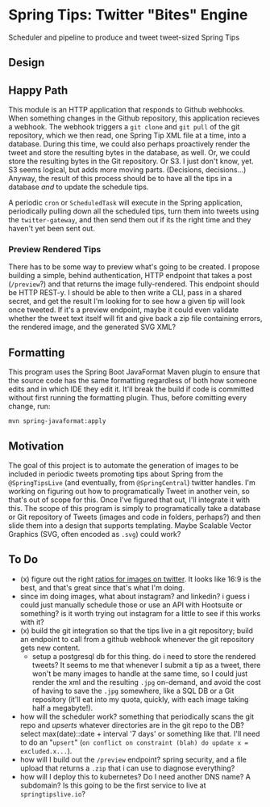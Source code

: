 #  Spring Tips: Twitter "Bites" Engine 

Scheduler and pipeline to produce and tweet tweet-sized Spring Tips 

## Design

## Happy Path 
This module is an HTTP application that responds to Github webhooks. When something changes in the Github repository, this application recieves a 
webhook. The webhook triggers a `git clone` and `git pull` of the git repository, which we then read, one Spring Tip XML file at a time, into a database. During this time, we could also perhaps proactively render the tweet and store the resulting bytes in the database, as well. Or, we could store the resulting bytes in the Git repository. Or S3. I just don't know, yet. S3 seems logical, but adds more moving parts. (Decisions, decisions...) Anyway, the result of this process should be to have all the tips in a database _and_ to update the schedule tips. 

A periodic `cron` or `ScheduledTask` will execute in the Spring application, periodically pulling down all the scheduled tips, turn them into tweets using the `twitter-gateway`, and then send them out if its the right time and they haven't yet been sent out.

### Preview Rendered Tips 
There has to be some way to preview what's going to be created. I propose building a simple, behind authentication, HTTP endpoint that takes a post (`/preview`?) and that returns the image fully-rendered. This endpoint should be HTTP REST-y. I should be able to then write a CLI, pass in a shared secret, and get the result I'm looking for to see how a given tip will look once tweeted. If it's a preview endpoint, maybe it could even validate whether the tweet text itself will fit and give back a zip file containing errors, the rendered image, and the generated SVG XML?


## Formatting 
This program uses the Spring Boot JavaFormat Maven plugin to ensure that the source code has the same formatting regardless of both how someone edits and in which IDE they edit it. It'll break the build if code is committed without first running the formatting plugin. Thus, before comitting every change, run: 

```shell 
mvn spring-javaformat:apply
```

## Motivation  

The goal of this project is to automate the generation of images to be included in periodic tweets promoting tips about Spring from the `@SpringTipsLive` (and eventually, from `@SpringCentral`) twitter handles. I'm working on figuring out how to programatically Tweet in another vein, so that's out of scope for this. Once I've figured that out, I'll integrate it with this. The scope of this program is simply to programatically take a database or Git repository of Tweets (images and code in folders, perhaps?) and then slide them into a design that supports templating. Maybe Scalable Vector Graphics (SVG, often encoded as `.svg`) could work?


## To Do 
- (x) figure out the right [ratios for images on twitter](https://influencermarketinghub.com/twitter-image-size/). It looks like 16:9 is the best, and that's great since that's what I'm doing. 
- since im doing images, what about instagram? and linkedin? i guess i could just manually schedule those or use an API with Hootsuite or something? is it worth trying out instagram for a little to see if this works with it? 
- (x) build the git integration so that the tips live in a git repository; build an endpoint to call from a github webhook whenever the git repository gets new content.  
  - setup a postgresql db for this thing. do i need to store the rendered tweets? It seems to me that whenever I submit a tip as a tweet, there won't be many images to handle at the same time, so I could just render the xml and the resulting `.jpg` on-demand, and avoid the cost of having to save the `.jpg` somewhere, like a SQL DB or a Git repository  (it'll eat into my quota, quickly, with each image taking half a megabyte!).
- how will the scheduler work? something that periodically scans the git repo and _upserts_ whatever directories are in the git repo to the DB? select max(date)::date + interval '7 days' or something like that. I'll need to do an "`upsert`" (`on conflict on constraint (blah) do update x = excluded.x...`).
- how will I build out the `/preview` endpoint? spring security, and a file upload that returns a `.zip` that i can use to diagnose everything?  
- how will I deploy this to kubernetes? Do I need another DNS name? A subdomain? Is this going to be the first service to live at `springtipslive.io`? 